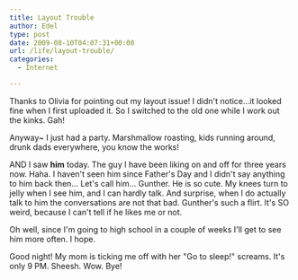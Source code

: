 ```yaml
---
title: Layout Trouble
author: Edel
type: post
date: 2009-08-10T04:07:31+00:00
url: /life/layout-trouble/
categories:
  - Internet

---
```

Thanks to Olivia for pointing out my layout issue! I didn't notice&#8230;it looked fine when I first uploaded it. So I switched to the old one while I work out the kinks. Gah!

Anyway~ I just had a party. Marshmallow roasting, kids running around, drunk dads everywhere, you know the works!

AND I saw **him** today. The guy I have been liking on and off for three years now. Haha. I haven't seen him since Father's Day and I didn't say anything to him back then&#8230; Let's call him&#8230; Gunther. He is so cute. My knees turn to jelly when I see him, and I can hardly talk. And surprise, when I do actually talk to him the conversations are not that bad. Gunther's such a flirt. It's SO weird, because I can't tell if he likes me or not.

Oh well, since I'm going to high school in a couple of weeks I'll get to see him more often. I hope.

Good night! My mom is ticking me off with her "Go to sleep!" screams. It's only 9 PM. Sheesh. Wow. Bye!


